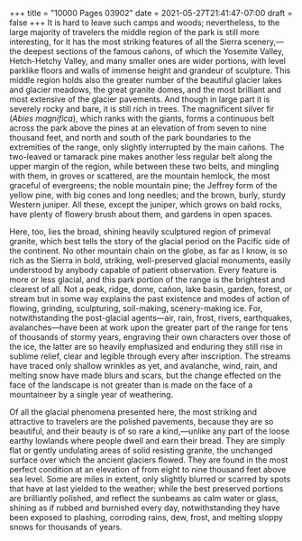 +++
title = "10000 Pages 03902"
date = 2021-05-27T21:41:47-07:00
draft = false
+++
It is hard to leave such camps and woods; nevertheless, to the large majority of travelers the middle region of the park is still more interesting, for it has the most striking features of all the Sierra scenery,—the deepest sections of the famous cañons, of which the Yosemite Valley, Hetch-Hetchy Valley, and many smaller ones are wider portions, with level parklike floors and walls of immense height and grandeur of sculpture. This middle region holds also the greater number of the beautiful glacier lakes and glacier meadows, the great granite domes, and the most brilliant and most extensive of the glacier pavements. And though in large part it is severely rocky and bare, it is still rich in trees. The magnificent silver fir (_Abies magnifica_), which ranks with the giants, forms a continuous belt across the park above the pines at an elevation of from seven to nine thousand feet, and north and south of the park boundaries to the extremities of the range, only slightly interrupted by the main cañons. The two-leaved or tamarack pine makes another less regular belt along the upper margin of the region, while between these two belts, and mingling with them, in groves or scattered, are the mountain hemlock, the most graceful of evergreens; the noble mountain pine; the Jeffrey form of the yellow pine, with big cones and long needles; and the brown, burly, sturdy Western juniper. All these, except the juniper, which grows on bald rocks, have plenty of flowery brush about them, and gardens in open spaces.

Here, too, lies the broad, shining heavily sculptured region of primeval granite, which best tells the story of the glacial period on the Pacific side of the continent. No other mountain chain on the globe, as far as I know, is so rich as the Sierra in bold, striking, well-preserved glacial monuments, easily understood by anybody capable of patient observation. Every feature is more or less glacial, and this park portion of the range is the brightest and clearest of all. Not a peak, ridge, dome, cañon, lake basin, garden, forest, or stream but in some way explains the past existence and modes of action of flowing, grinding, sculpturing, soil-making, scenery-making ice. For, notwithstanding the post-glacial agents—air, rain, frost, rivers, earthquakes, avalanches—have been at work upon the greater part of the range for tens of thousands of stormy years, engraving their own characters over those of the ice, the latter are so heavily emphasized and enduring they still rise in sublime relief, clear and legible through every after inscription. The streams have traced only shallow wrinkles as yet, and avalanche, wind, rain, and melting snow have made blurs and scars, but the change effected on the face of the landscape is not greater than is made on the face of a mountaineer by a single year of weathering.

Of all the glacial phenomena presented here, the most striking and attractive to travelers are the polished pavements, because they are so beautiful, and their beauty is of so rare a kind,—unlike any part of the loose earthy lowlands where people dwell and earn their bread. They are simply flat or gently undulating areas of solid resisting granite, the unchanged surface over which the ancient glaciers flowed. They are found in the most perfect condition at an elevation of from eight to nine thousand feet above sea level. Some are miles in extent, only slightly blurred or scarred by spots that have at last yielded to the weather; while the best preserved portions are brilliantly polished, and reflect the sunbeams as calm water or glass, shining as if rubbed and burnished every day, notwithstanding they have been exposed to plashing, corroding rains, dew, frost, and melting sloppy snows for thousands of years.
